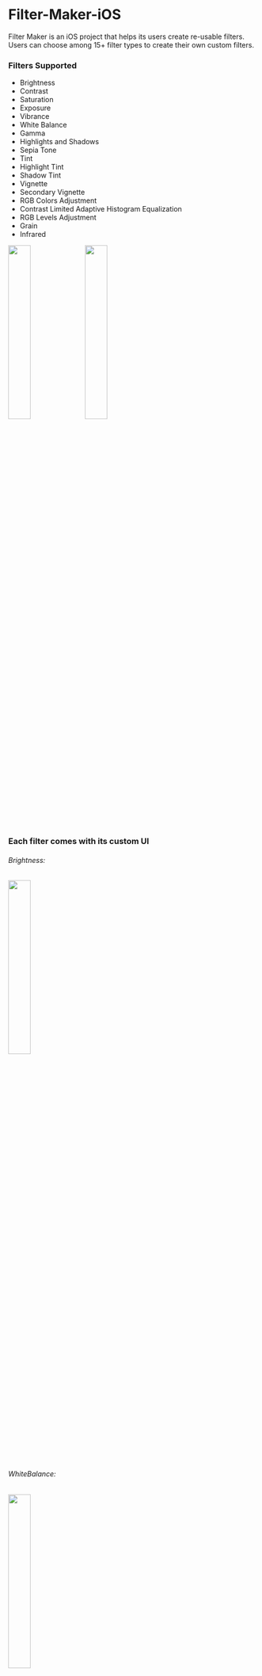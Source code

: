 # Filter-Maker-iOS
Filter Maker is an iOS project that helps its users create re-usable filters. Users can choose among 15+ filter types to create their own custom filters.
### Filters Supported
- Brightness
- Contrast
- Saturation
- Exposure
- Vibrance
- White Balance
- Gamma
- Highlights and Shadows
- Sepia Tone
- Tint
- Highlight Tint
- Shadow Tint
- Vignette
- Secondary Vignette
- RGB Colors Adjustment
- Contrast Limited Adaptive Histogram Equalization
- RGB Levels Adjustment
- Grain
- Infrared

<img src="https://user-images.githubusercontent.com/59789023/200592001-75925a99-eca4-4b71-8cc5-c2045373a720.jpeg" width="30%">  <img src="https://user-images.githubusercontent.com/59789023/200593904-c1edf98f-48e6-47f9-8d4c-33a1146e9a52.jpeg" width="30%">


### Each filter comes with its custom UI

###### Brightness:
<img src="https://user-images.githubusercontent.com/59789023/207395325-81656fcd-1803-4337-aa4e-6f9711c65ce5.png" width="30%">

###### WhiteBalance:
<img src="https://user-images.githubusercontent.com/59789023/207395625-c281f4de-902e-42c9-af29-a02ddaddf643.png" width="30%">


###### Tint:
<img src="https://user-images.githubusercontent.com/59789023/207395770-4830d60c-bf99-4abd-b30f-60a983763209.png" width="30%">

###### Vignette:
<img src="https://user-images.githubusercontent.com/59789023/207395781-90e89ee0-df9e-4cc9-9497-69f931ee68d8.png" width="30%">

###### RGB Colors Adjustment:
<img src="https://user-images.githubusercontent.com/59789023/207395796-84efe7db-548d-4796-8aa5-3e751912eab6.png" width="30%">


###### CLAHE:
<img src="https://user-images.githubusercontent.com/59789023/207395817-c15a595f-2501-4126-b412-f54421945ba3.png" width="30%">


###### RGBLevelsAdjustment
<img src="https://user-images.githubusercontent.com/59789023/207395834-bab65f0b-3721-4a98-8f1a-babc2b4b6d75.png" width="30%">
<img src="https://user-images.githubusercontent.com/59789023/207395855-e003ee54-f66c-456f-8b38-5108bb5e8100.png" width="30%">


### Other Features
###### Filters can be shared between users
- Users can share their filters by clicking Copy Filter To Clipboard method. This method copies the filter as JSON data. Users that want to import the filter can copy the json data and use import feature of the app to copy filter.
HERE IS A PHOTO OF COPY:

###### User can use their filter to filter any photo in their library and can save the filtered photo to their library.
